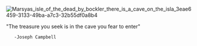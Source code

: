 
       
![Marsyas_isle_of_the_dead_by_bockler_there_is_a_cave_on_the_isla_3eae6459-3133-49ba-a7c3-32b55df0a8b4](https://user-images.githubusercontent.com/101160087/236653947-6ccd4586-e39e-4c6c-b238-9ddb370a6fec.png)

<p align="center">
      
"The treasure you seek is in the cave you fear to enter" 

       -Joseph Campbell
</p>
</p>

<!--
**0xMarsyas/0xMarsyas** is a ✨ _special_ ✨ repository because its `README.md` (this file) appears on your GitHub profile.

Here are some ideas to get you started:

- 🔭 I’m currently working on ...
- 🌱 I’m currently learning ...
- 👯 I’m looking to collaborate on ...
- 🤔 I’m looking for help with ...
- 💬 Ask me about ...
- 📫 How to reach me: ...
- 😄 Pronouns: ...
- ⚡ Fun fact: ...
-->
